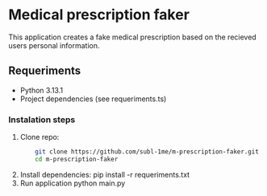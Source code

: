 # Medical prescription faker

This application creates a fake medical prescription based on the recieved users personal information.

## Requeriments

- Python 3.13.1
- Project dependencies (see requeriments.ts)

### Instalation steps

1.  Clone repo:
    ```bash
        git clone https://github.com/subl-1me/m-prescription-faker.git
        cd m-prescription-faker
    ```
2.  Install dependencies:
    pip install -r requeriments.txt
3.  Run application
    python main.py
